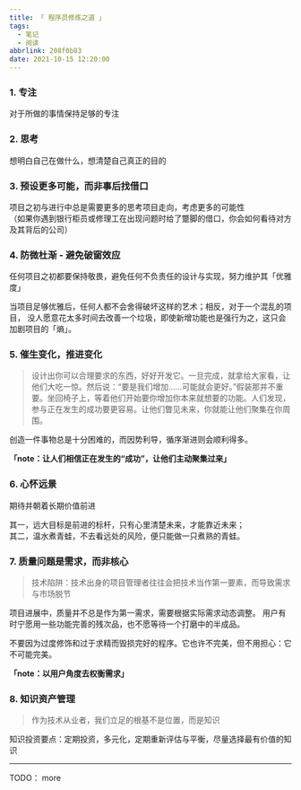 ```yaml
---
title: 「 程序员修炼之道 」
tags:
  - 笔记
  - 阅读
abbrlink: 208f0b83
date: 2021-10-15 12:20:00
---
```


### 1. 专注

对于所做的事情保持足够的专注

### 2. 思考

想明白自己在做什么，想清楚自己真正的目的

### 3. 预设更多可能，而非事后找借口

项目之初与进行中总是需要更多的思考项目走向，考虑更多的可能性  
（如果你遇到银行柜员或修理工在出现问题时给了蹩脚的借口，你会如何看待对方及其背后的公司）

### 4. 防微杜渐 - 避免破窗效应

任何项目之初都要保持敬畏，避免任何不负责任的设计与实现，努力维护其「优雅度」  

当项目足够优雅后，任何人都不会舍得破坏这样的艺术；相反，对于一个混乱的项目，
没人愿意花太多时间去改善一个垃圾，即使新增功能也是强行为之，这只会加剧项目的「熵」。

### 5. 催生变化，推进变化

> 设计出你可以合理要求的东西，好好开发它。一旦完成，就拿给大家看，让他们大吃一惊。然后说：“要是我们增加……可能就会更好。”假装那并不重要。坐回椅子上，等着他们开始要你增加你本来就想要的功能。人们发现，参与正在发生的成功要更容易。让他们瞥见未来，你就能让他们聚集在你周围。

创造一件事物总是十分困难的，而因势利导，循序渐进则会顺利得多。 

**「note：让人们相信正在发生的“成功”，让他们主动聚集过来」**

### 6. 心怀远景

期待并朝着长期价值前进

其一，远大目标是前进的标杆，只有心里清楚未来，才能靠近未来；   
其二，温水煮青蛙，不去看远处的风险，便只能做一只煮熟的青蛙。  

### 7. 质量问题是需求，而非核心

> 技术陷阱：技术出身的项目管理者往往会把技术当作第一要素，而导致需求与市场脱节

项目进展中，质量并不总是作为第一需求，需要根据实际需求动态调整。
用户有时宁愿用一些功能完善的残次品，也不愿等待一个打磨中的半成品。

不要因为过度修饰和过于求精而毁损完好的程序。它也许不完美，但不用担心：它不可能完美。

**「note：以用户角度去权衡需求」** 

### 8. 知识资产管理

> 作为技术从业者，我们立足的根基不是位置，而是知识

知识投资要点：定期投资，多元化，定期重新评估与平衡，尽量选择最有价值的知识




---

TODO： more
